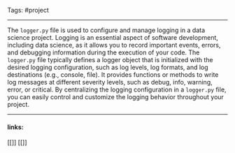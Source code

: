 
Tags: #project  

------------------------------------------
The `logger.py` file is used to configure and manage logging in a data science project. Logging is an essential aspect of software development, including data science, as it allows you to record important events, errors, and debugging information during the execution of your code. The `logger.py` file typically defines a logger object that is initialized with the desired logging configuration, such as log levels, log formats, and log destinations (e.g., console, file). It provides functions or methods to write log messages at different severity levels, such as debug, info, warning, error, or critical. By centralizing the logging configuration in a `logger.py` file, you can easily control and customize the logging behavior throughout your project.

---------------------
#### links:
[[]]
[[]]